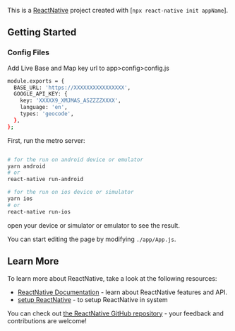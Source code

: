 This is a [ReactNative](https://reactnative.dev/) project created with [`npx react-native init appName`].

## Getting Started

### Config Files

Add Live Base and Map key url to app>config>config.js

```sh
module.exports = {
  BASE_URL: 'https://XXXXXXXXXXXXXXXX',
  GOOGLE_API_KEY: {
    key: 'XXXXX9_XMJMAS_ASZZZZXXXX',
    language: 'en',
    types: 'geocode',
  },
};
```

First, run the metro server:

```bash

# for the run on android device or emulator
yarn android
# or
react-native run-android

# for the run on ios device or simulator
yarn ios
# or
react-native run-ios
```

open your device or simulator or emulator to see the result.

You can start editing the page by modifying `./app/App.js`.

## Learn More

To learn more about ReactNative, take a look at the following resources:

- [ReactNative Documentation](https://reactnative.dev/docs/getting-started) - learn about ReactNative features and API.
- [setup ReactNative](https://reactnative.dev/docs/environment-setup) - to setup ReactNative in system

You can check out [the ReactNative GitHub repository](https://github.com/facebook/react-native) - your feedback and contributions are welcome!
